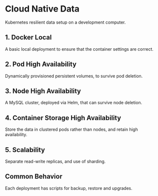 # Cloud Native Data

Kubernetes resilient data setup on a development computer.

## 1. Docker Local

A basic local deployment to ensure that the container settings are correct.

## 2. Pod High Availability

Dynamically provisioned persistent volumes, to survive pod deletion.

## 3. Node High Availability

A MySQL cluster, deployed via Helm, that can survive node deletion.

## 4. Container Storage High Availability

Store the data in clustered pods rather than nodes, and retain high availability.

## 5. Scalability

Separate read-write replicas, and use of sharding.

## Common Behavior

Each deployment has scripts for backup, restore and upgrades.
